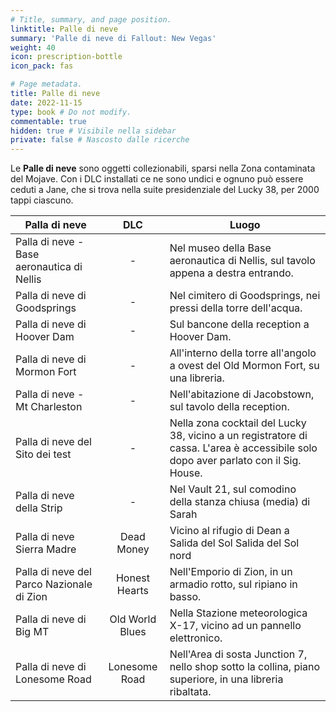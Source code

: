 ```yaml
---
# Title, summary, and page position.
linktitle: Palle di neve
summary: 'Palle di neve di Fallout: New Vegas'
weight: 40
icon: prescription-bottle
icon_pack: fas

# Page metadata.
title: Palle di neve
date: 2022-11-15
type: book # Do not modify.
commentable: true
hidden: true # Visibile nella sidebar
private: false # Nascosto dalle ricerche
---
```


<div class="fnv">

Le **Palle di neve** sono oggetti collezionabili, sparsi nella Zona contaminata del Mojave. Con i DLC installati ce ne sono undici e ognuno può essere ceduti
a Jane, che si trova nella suite presidenziale del Lucky 38, per 2000 tappi ciascuno.



| Palla di neve                              |       DLC       | Luogo                                                                                                                               |
| ------------------------------------------ | :-------------: | ----------------------------------------------------------------------------------------------------------------------------------- |
| Palla di neve - Base aeronautica di Nellis |        -        | Nel museo della Base aeronautica di Nellis, sul tavolo appena a destra entrando.                                                    |
| Palla di neve di Goodsprings               |        -        | Nel cimitero di Goodsprings, nei pressi della torre dell'acqua.                                                                     |
| Palla di neve di Hoover Dam                |        -        | Sul bancone della reception a Hoover Dam.                                                                                           |
| Palla di neve di Mormon Fort               |        -        | All'interno della torre all'angolo a ovest del Old Mormon Fort, su una libreria.                                                    |
| Palla di neve - Mt Charleston              |        -        | Nell'abitazione di Jacobstown, sul tavolo della reception.                                                                          |
| Palla di neve del Sito dei test            |        -        | Nella zona cocktail del Lucky 38, vicino a un registratore di cassa. L'area è accessibile solo dopo aver parlato con il Sig. House. |
| Palla di neve della Strip                  |        -        | Nel Vault 21, sul comodino della stanza chiusa (media) di Sarah                                                                     |
| Palla di neve Sierra Madre                 |   Dead Money    | Vicino al rifugio di Dean a Salida del Sol Salida del Sol nord                                                                      |
| Palla di neve del Parco Nazionale di Zion  |  Honest Hearts  | Nell'Emporio di Zion, in un armadio rotto, sul ripiano in basso.                                                                    |
| Palla di neve di Big MT                    | Old World Blues | Nella Stazione meteorologica X-17, vicino ad un pannello elettronico.                                                               |
| Palla di neve di Lonesome Road             |  Lonesome Road  | Nell'Area di sosta Junction 7, nello shop sotto la collina, piano superiore, in una libreria ribaltata.                             |


</div>


